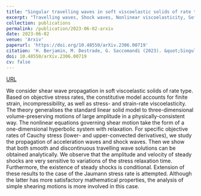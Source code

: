```yaml
---
title: "Singular travelling waves in soft viscoelastic solids of rate type"
excerpt: "Travelling waves, Shock waves, Nonlinear viscoelasticity, Soft solids, Hyperbolic systems"
collection: publications
permalink: /publication/2023-06-02-arxiv
date: 2023-06-02
venue: 'Arxiv'
paperurl: 'https://doi.org/10.48550/arXiv.2306.00719'
citation: 'H. Berjamin, M. Destrade, G. Saccomandi (2023). &quot;Singular travelling waves in soft viscoelastic solids of rate type&quot;, <i>Arxiv preprint</i> 2306.00719.'
doi: 10.48550/arXiv.2306.00719
cv: false
---
```


[URL](https://arxiv.org/abs/2306.00719)

We consider shear wave propagation in soft viscoelastic solids of rate type. Based on objective stress rates, the constitutive model accounts for finite strain, incompressibility, as well as stress- and strain-rate viscoelasticity. The theory generalises the standard linear solid model to three-dimensional volume-preserving motions of large amplitude in a physically-consistent way. The nonlinear equations governing shear motion take the form of a one-dimensional hyperbolic system with relaxation. For specific objective rates of Cauchy stress (lower- and upper-convected derivatives), we study the propagation of acceleration waves and shock waves. Then we show that both smooth and discontinuous travelling wave solutions can be obtained analytically. We observe that the amplitude and velocity of steady shocks are very sensitive to variations of the stress relaxation time. Furthermore, the existence of steady shocks is conditional. Extension of these results to the case of the Jaumann stress rate is attempted. Although the latter has more satisfactory mathematical properties, the analysis of simple shearing motions is more involved in this case.